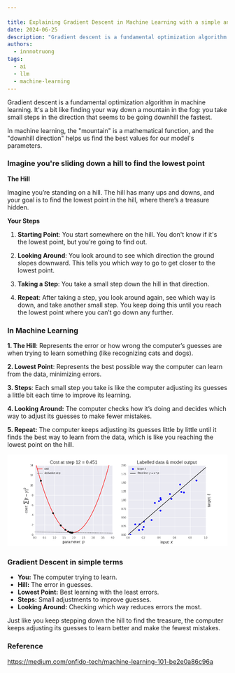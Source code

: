 ```yaml
---

title: Explaining Gradient Descent in Machine Learning with a simple analogy
date: 2024-06-25
description: "Gradient descent is a fundamental optimization algorithm in machine learning. It's a way for models to learn from data and improve their accuracy by gradually adjusting their internal settings. Think of it like carefully descending a hill to find the lowest point—each small step you take brings you closer to the best possible solution."
authors:
  - innnotruong
tags:
  - ai
  - llm
  - machine-learning
---
```


Gradient descent is a fundamental optimization algorithm in machine learning. It's a bit like finding your way down a mountain in the fog: you take small steps in the direction that seems to be going downhill the fastest.

In machine learning, the "mountain" is a mathematical function, and the "downhill direction" helps us find the best values for our model's parameters.

### Imagine you're sliding down a hill to find the lowest point

**The Hill**

Imagine you’re standing on a hill. The hill has many ups and downs, and your goal is to find the lowest point in the hill, where there’s a treasure hidden.

**Your Steps**

1. **Starting Point**: You start somewhere on the hill. You don't know if it's the lowest point, but you’re going to find out.

2. **Looking Around**: You look around to see which direction the ground slopes downward. This tells you which way to go to get closer to the lowest point.

3. **Taking a Step**: You take a small step down the hill in that direction.

4. **Repeat**: After taking a step, you look around again, see which way is down, and take another small step. You keep doing this until you reach the lowest point where you can’t go down any further.

### In Machine Learning

**1. The Hill**: Represents the error or how wrong the computer’s guesses are when trying to learn something (like recognizing cats and dogs).

**2. Lowest Point**: Represents the best possible way the computer can learn from the data, minimizing errors.

**3. Steps**: Each small step you take is like the computer adjusting its guesses a little bit each time to improve its learning.

**4. Looking Around:** The computer checks how it’s doing and decides which way to adjust its guesses to make fewer mistakes.

**5. Repeat:** The computer keeps adjusting its guesses little by little until it finds the best way to learn from the data, which is like you reaching the lowest point on the hill.

![](assets/explaining-gradient-descent-with-a-simple-analogy.png)

### Gradient Descent in simple terms

- **You:** The computer trying to learn.
- **Hill:** The error in guesses.
- **Lowest Point:** Best learning with the least errors.
- **Steps:** Small adjustments to improve guesses.
- **Looking Around:** Checking which way reduces errors the most.

Just like you keep stepping down the hill to find the treasure, the computer keeps adjusting its guesses to learn better and make the fewest mistakes.

### Reference

https://medium.com/onfido-tech/machine-learning-101-be2e0a86c96a
